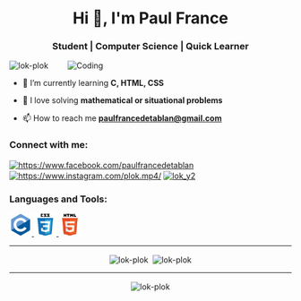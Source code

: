 
<h1 align="center">Hi 👋, I'm Paul France</h1>
<h3 align="center">Student | Computer Science | Quick Learner</h3>
<img align="right" alt="Coding" width="400" src="https://user-images.githubusercontent.com/74038190/212748842-9fcbad5b-6173-4175-8a61-521f3dbb7514.gif">
    
<p align="left"> <img src="https://komarev.com/ghpvc/?username=lok-plok&label=Profile%20views&color=918d8d&style=flat" alt="lok-plok" /> </p>
    
- 🌱 I’m currently learning **C, HTML, CSS**
    
- 👯 I love solving **mathematical or situational problems**
    
- 📫 How to reach me **paulfrancedetablan@gmail.com**
    
<h3 align="left">Connect with me:</h3>
<p align="left">
<a href="https://fb.com/https://www.facebook.com/paulfrancedetablan" target="blank"><img align="center" src="https://raw.githubusercontent.com/rahuldkjain/github-profile-readme-generator/master/src/images/icons/Social/facebook.svg" alt="https://www.facebook.com/paulfrancedetablan" height="30" width="40" /></a>
<a href="https://instagram.com/https://www.instagram.com/plok.mp4/" target="blank"><img align="center" src="https://raw.githubusercontent.com/rahuldkjain/github-profile-readme-generator/master/src/images/icons/Social/instagram.svg" alt="https://www.instagram.com/plok.mp4/" height="30" width="40" /></a>
<a href="https://discord.gg/lok_y2" target="blank"><img align="center" src="https://raw.githubusercontent.com/rahuldkjain/github-profile-readme-generator/master/src/images/icons/Social/discord.svg" alt="lok_y2" height="30" width="40" /></a>
</p>
    
<h3 align="left">Languages and Tools:</h3>
<p align="left"> <a href="https://www.cprogramming.com/" target="_blank" rel="noreferrer"> 
    <img src="https://raw.githubusercontent.com/devicons/devicon/master/icons/c/c-original.svg" alt="c" width="40" height="40"/> </a> <a href="https://www.w3schools.com/css/" target="_blank" rel="noreferrer"> 
    <img src="https://raw.githubusercontent.com/devicons/devicon/master/icons/css3/css3-original-wordmark.svg" alt="css3" width="40" height="40"/> </a> <a href="https://www.w3.org/html/" target="_blank" rel="noreferrer"> 
    <img src="https://raw.githubusercontent.com/devicons/devicon/master/icons/html5/html5-original-wordmark.svg" alt="html5" width="40" height="40"/> </a> 
</p> <hr>

<p align="center">
    <img align="center" src="https://github-readme-stats.vercel.app/api/top-langs?username=lok-plok&show_icons=true&theme=dark&locale=en&layout=compact" alt="lok-plok" />
    &nbsp;<img align="center" src="https://github-readme-stats.vercel.app/api?username=lok-plok&show_icons=true&theme=dark&cache_seconds=1800&locale=en" alt="lok-plok" height="140"/>
</p><hr>
    
<p align="center">
        <img align="center" src="https://github-readme-streak-stats.herokuapp.com/?user=lok-plok&theme=dark" alt="lok-plok" />
</p>

